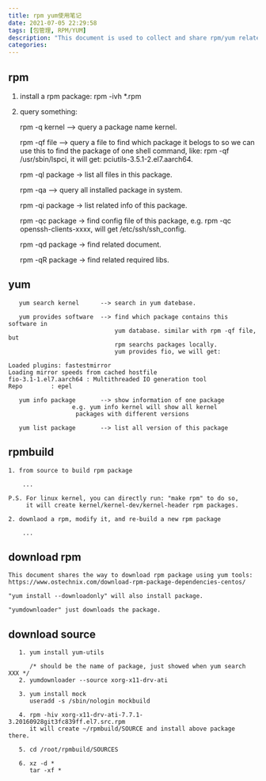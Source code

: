 ```yaml
---
title: rpm yum使用笔记
date: 2021-07-05 22:29:58
tags: [包管理, RPM/YUM]
description: "This document is used to collect and share rpm/yum related commands"
categories:
---
```

rpm
---
  1. install a rpm package: rpm -ivh *.rpm

  2. query something:

       rpm -q kernel  --> query a package name kernel.

       rpm -qf file   --> query a file to find which package it belogs to
                          so we can use this to find the package of one shell
                          command, like: rpm -qf /usr/sbin/lspci, it will get:
                          pciutils-3.5.1-2.el7.aarch64.

       rpm -ql package -> list all files in this package.

       rpm -qa        --> query all installed package in system.

       rpm -qi package -> list related info of this package.

       rpm -qc package -> find config file of this package, e.g.
                          rpm -qc openssh-clients-xxxx, will get
                          /etc/ssh/ssh_config.

       rpm -qd package -> find related document.

       rpm -qR package -> find related required libs.

yum
---
       yum search kernel      --> search in yum datebase.

       yum provides software  --> find which package contains this software in
                                  yum database. similar with rpm -qf file, but
                                  rpm searchs packages locally.
                                  yum provides fio, we will get:

	Loaded plugins: fastestmirror
	Loading mirror speeds from cached hostfile
	fio-3.1-1.el7.aarch64 : Multithreaded IO generation tool
	Repo        : epel

       yum info package       --> show information of one package
       				  e.g. yum info kernel will show all kernel
				       packages with different versions

       yum list package       --> list all version of this package


rpmbuild
--------

	1. from source to build rpm package

		...

	P.S. For linux kernel, you can directly run: "make rpm" to do so,
	     it will create kernel/kernel-dev/kernel-header rpm packages.

	2. downlaod a rpm, modify it, and re-build a new rpm package

		...

download rpm
------------

	This document shares the way to download rpm package using yum tools:
	https://www.ostechnix.com/download-rpm-package-dependencies-centos/

	"yum install --downloadonly" will also install package.

	"yumdownloader" just downloads the package.

download source
---------------

       1. yum install yum-utils

          /* should be the name of package, just showed when yum search XXX */
       2. yumdownloader --source xorg-x11-drv-ati

       3. yum install mock
          useradd -s /sbin/nologin mockbuild

       4. rpm -hiv xorg-x11-drv-ati-7.7.1-3.20160928git3fc839ff.el7.src.rpm
          it will create ~/rpmbuild/SOURCE and install above package there.

       5. cd /root/rpmbuild/SOURCES

       6. xz -d *
          tar -xf *
